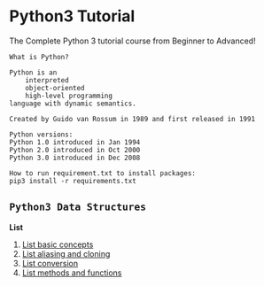 # Python3 Tutorial
The Complete Python 3 tutorial course from Beginner to Advanced!

    What is Python?

    Python is an
        interpreted
        object-oriented
        high-level programming
    language with dynamic semantics.

    Created by Guido van Rossum in 1989 and first released in 1991
    
    Python versions:
    Python 1.0 introduced in Jan 1994
    Python 2.0 introduced in Oct 2000
    Python 3.0 introduced in Dec 2008
    
    How to run requirement.txt to install packages:
    pip3 install -r requirements.txt
 
## `Python3 Data Structures`
**List** 
1) [List basic concepts](data_structure_list/List_Basics.py)
2) [List aliasing and cloning](data_structure_list/List_CloningAndAliasing.py)
3) [List conversion](data_structure_list/List_ConvertingToList.py)
3) [List methods and functions](data_structure_list/List_Functions.py)
